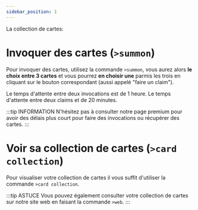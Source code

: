 ```yaml
---
sidebar_position: 1
---
```


La collection de cartes:

# Invoquer des cartes (`>summon`)
Pour invoquer des cartes, utilisez la commande `>summon`, vous aurez alors **le choix entre 3 cartes** et vous pourrez **en choisir une** parmis les trois en cliquant sur le bouton correspondant (aussi appelé "faire un claim").

Le temps d'attente entre deux invocations est de 1 heure.
Le temps d'attente entre deux claims et de 20 minutes.

:::tip INFORMATION
N'hésitez pas à consulter notre page premium pour avoir des délais plus court pour faire des invocations ou récupérer des cartes.
:::

# Voir sa collection de cartes (`>card collection`)
Pour visualiser votre collection de cartes il vous suffit d'utiliser la commande `>card collection`.

:::tip ASTUCE
Vous pouvez également consulter votre collection de cartes sur notre site web en faisant la commande `>web`.
:::